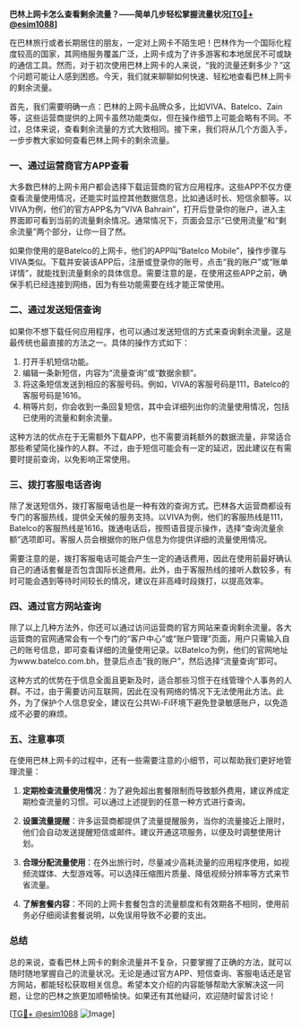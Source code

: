 **巴林上网卡怎么查看剩余流量？——简单几步轻松掌握流量状况[[TG💪+ @esim1088](https://t.me/s/esim1088)]**

在巴林旅行或者长期居住的朋友，一定对上网卡不陌生吧！巴林作为一个国际化程度较高的国家，其网络服务覆盖广泛，上网卡成为了许多游客和本地居民不可或缺的通信工具。然而，对于初次使用巴林上网卡的人来说，“我的流量还剩多少？”这个问题可能让人感到困惑。今天，我们就来聊聊如何快速、轻松地查看巴林上网卡的剩余流量。

首先，我们需要明确一点：巴林的上网卡品牌众多，比如VIVA、Batelco、Zain等，这些运营商提供的上网卡虽然功能类似，但在操作细节上可能会略有不同。不过，总体来说，查看剩余流量的方式大致相同。接下来，我们将从几个方面入手，一步步教大家如何查看巴林上网卡的剩余流量。

### 一、通过运营商官方APP查看

大多数巴林的上网卡用户都会选择下载运营商的官方应用程序。这些APP不仅方便查看流量使用情况，还能实时监控其他数据信息，比如通话时长、短信余额等。以VIVA为例，他们的官方APP名为“VIVA Bahrain”，打开后登录你的账户，进入主界面即可看到当前的流量剩余情况。通常情况下，页面会显示“已使用流量”和“剩余流量”两个部分，让你一目了然。

如果你使用的是Batelco的上网卡，他们的APP叫“Batelco Mobile”，操作步骤与VIVA类似。下载并安装该APP后，注册或登录你的账号，点击“我的账户”或“账单详情”，就能找到流量剩余的具体信息。需要注意的是，在使用这些APP之前，确保手机已经连接到网络，因为有些功能需要在线才能正常使用。

### 二、通过发送短信查询

如果你不想下载任何应用程序，也可以通过发送短信的方式来查询剩余流量。这是最传统也最直接的方法之一。具体的操作方式如下：

1. 打开手机短信功能。
2. 编辑一条新短信，内容为“流量查询”或“数据余额”。
3. 将这条短信发送到相应的客服号码。例如，VIVA的客服号码是111，Batelco的客服号码是1616。
4. 稍等片刻，你会收到一条回复短信，其中会详细列出你的流量使用情况，包括已使用的流量和剩余流量。

这种方法的优点在于无需额外下载APP，也不需要消耗额外的数据流量，非常适合那些希望简化操作的人群。不过，由于短信可能会有一定的延迟，因此建议在有需要时提前查询，以免影响正常使用。

### 三、拨打客服电话咨询

除了发送短信外，拨打客服电话也是一种有效的查询方式。巴林各大运营商都设有专门的客服热线，提供全天候的服务支持。以VIVA为例，他们的客服热线是111，Batelco的客服热线是1616。拨通电话后，按照语音提示操作，选择“查询流量余额”选项即可。客服人员会根据你的账户信息为你提供详细的流量使用情况。

需要注意的是，拨打客服电话可能会产生一定的通话费用，因此在使用前最好确认自己的通话套餐是否包含国际长途费用。此外，由于客服热线的接听人数较多，有时可能会遇到等待时间较长的情况，建议在非高峰时段拨打，以提高效率。

### 四、通过官方网站查询

除了以上几种方法外，你还可以通过访问运营商的官方网站来查询剩余流量。各大运营商的官网通常会有一个专门的“客户中心”或“账户管理”页面，用户只需输入自己的账号信息，即可查看详细的流量使用记录。以Batelco为例，他们的官网地址为www.batelco.com.bh，登录后点击“我的账户”，然后选择“流量查询”即可。

这种方式的优势在于信息全面且更新及时，适合那些习惯于在线管理个人事务的人群。不过，由于需要访问互联网，因此在没有网络的情况下无法使用此方法。此外，为了保护个人信息安全，建议在公共Wi-Fi环境下避免登录敏感账户，以免造成不必要的麻烦。

### 五、注意事项

在使用巴林上网卡的过程中，还有一些需要注意的小细节，可以帮助我们更好地管理流量：

1. **定期检查流量使用情况**：为了避免超出套餐限制而导致额外费用，建议养成定期检查流量的习惯。可以通过上述提到的任意一种方式进行查询。
   
2. **设置流量提醒**：许多运营商都提供了流量提醒服务，当你的流量接近上限时，他们会自动发送提醒短信或邮件。建议开通这项服务，以便及时调整使用计划。

3. **合理分配流量使用**：在外出旅行时，尽量减少高耗流量的应用程序使用，如视频流媒体、大型游戏等。可以选择压缩图片质量、降低视频分辨率等方式来节省流量。

4. **了解套餐内容**：不同的上网卡套餐包含的流量额度和有效期各不相同，使用前务必仔细阅读套餐说明，以免误用导致不必要的支出。

### 总结

总的来说，查看巴林上网卡的剩余流量并不复杂，只要掌握了正确的方法，就可以随时随地掌握自己的流量状况。无论是通过官方APP、短信查询、客服电话还是官方网站，都能轻松获取相关信息。希望本文介绍的内容能够帮助大家解决这一问题，让您的巴林之旅更加顺畅愉快。如果还有其他疑问，欢迎随时留言讨论！

[[TG💪+ @esim1088](https://t.me/s/esim1088) ![Image](https://i.postimg.cc/4NQfJmqS/Snipaste-2025-05-13-00-14-12.png)]